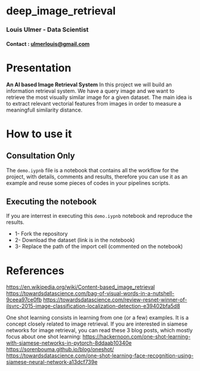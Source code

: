 # deep_image_retrieval
### Louis Ulmer - Data Scientist 
#### Contact : ulmerlouis@gmail.com

# Presentation 
**An AI based Image Retrieval System**
In this project we will build an information retrieval system. We have a query image and we want to retrieve the most visually similar image for a given dataset. The main idea is to extract relevant vectorial features from images in order to measure a meaningfull similarity distance.
# How to use it 
## Consultation Only
The `demo.iypnb` file is a notebook that contains all the workflow for the project, with details, comments and results, therefore you can use it as an example and reuse some pieces of codes in your pipelines scripts.

## Executing the notebook
If you are interrest in executing this `demo.iypnb` notebook and reproduce the results. 
* 1- Fork the repository 
* 2- Download the dataset (link is in the notebook)
* 3- Replace the path of the import cell (commented on the notebook)

# References
https://en.wikipedia.org/wiki/Content-based_image_retrieval
https://towardsdatascience.com/bag-of-visual-words-in-a-nutshell-9ceea97ce0fb
https://towardsdatascience.com/review-resnet-winner-of-ilsvrc-2015-image-classification-localization-detection-e39402bfa5d8

One shot learning consists in learning from one (or a few) examples. It is a concept closely related to image retrieval. If you are interested in siamese networks for image retrieval, you can read these 3 blog posts, which mostly focus about one shot learning:
https://hackernoon.com/one-shot-learning-with-siamese-networks-in-pytorch-8ddaab10340e https://sorenbouma.github.io/blog/oneshot/ https://towardsdatascience.com/one-shot-learning-face-recognition-using-siamese-neural-network-a13dcf739e
